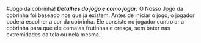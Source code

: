 #Jogo da cobrinha!
_**Detalhes do jogo e como jogar:**_  O Nosso Jogo da cobrinha foi baseado nos que já existem. Antes de iniciar o jogo, o jogador poderá escolher a cor da cobrinha. Ele consiste no jogador controlar a cobrinha para que ele coma as frutinhas e cresça, sem bater nas extremidades da tela ou nela mesma.  
